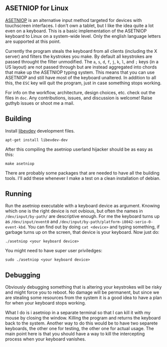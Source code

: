 ASETNIOP for Linux
------------------

[ASETNIOP](http://asetniop.com/) is an alternative input method targeted for devices with touchscreen interfaces.
I don't own a tablet, but I like the idea quite a lot even on a keyboard.
This is a basic implementation of the ASETNIOP keyboard to Linux on a system-wide level.
Only the english language letters are supported at this point.

Currently the program steals the keyboard from all clients (including the X server) and filters the kystrokes you make.
By default all keystrokes are passed throught the filter unmodified.
The `a`, `s`, `d`, `f`, `j`, `k`, `l`, and `;` keys (in a US layout) are not passed through but are instead aggregated into chords that make up the ASETNIOP typing system.
This means that you can use ASETNIOP and still have most of the keyboard unaltered.
In addition to all this, the `ESC` key will quit the program, just in case something stops working.

For info on the workflow, architecture, design choices, etc. check out the files in `doc`.
Any contributions, issues, and discussion is welcome! Raise guthyb issues or shoot me a mail.

Building
--------

Install [libevdev](https://www.freedesktop.org/wiki/Software/libevdev/) development files.

	apt-get install libevdev-dev

After this compiling the asetniop userland hijacker should be as easy as this:

	make asetniop

There are probably some packages that are needed to have all the building tools.
I'll add these whenever I make a test on a clean installation of debian.

Running
-------

Run the asetniop executable with a keyboard device as argument.
Knowing which one is the right device is not ovbious, but often the names in `/dev/input/by-path/` are descriptive enough.
For me the keyboard turns up as `/dev/input/event0` and `/dev/input/by-path/platform-i8042-serio-0-event-kbd`.
You can find out by doing `cat <device>` and typing something, if garbage turns up on the screen, that device is your keyboard.
Now just do:

	./asetniop <your keyboard device>

You might need to have super user priviledges:

	sudo ./asetniop <your keyboard device>

Debugging
---------

Obviously debugging something that is altering your keystrokes will be risky and might force you to reboot.
No damage will be permanent, but since we are stealing some resources from the system it is a good idea to have a plan for when your keyboard stops working.

What I do is i asetniop in a separate terminal so that I can kill it with my mouse by closing the window.
Killing the program and returns the keyboard back to the system.
Another way to do this would be to have two separete keyboards, the other one for testing, the other one for actual usage.
The main point here is that you should have a way to kill the intercepting process when your keyboard vanishes.

